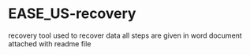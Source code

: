 # EASE_US-recovery
recovery tool used to recover data all steps are given in word document attached with readme file


